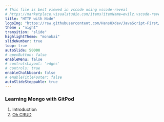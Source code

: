 ```yaml
---
# This file is best viewed in vscode using vscode-reveal
# https://marketplace.visualstudio.com/items?itemName=evilz.vscode-reveal
title: "HTTP with Node"
logoImg: "https://raw.githubusercontent.com/HansUXdev/JavaScript-First/2acf5840c15af96602aceb66303ea69c5b75e344/logo.svg"
theme : "night"
transition: "slide"
highlightTheme: "monokai"
slideNumber: true
loop: true
autoSlide: 50000 
# openButton: false
enableMenu: false
# controlsLayout: 'edges'
# controls: true
enableChalkboard: false
# enableTitleFooter: false
autoSlideStoppable: true
---
```





### Learning Mongo with GitPod 


1. Introduction
2. [Oh CRUD](01-Oh-CRUD/export/index.html)

